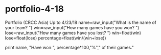 # portfolio-4-18
Portfolio (CRCC Asia) Up to 4/23/18
name=raw_input("What is the name of your team? ")
win=raw_input("How many games have you won? ")
lose=raw_input("How many games have you lost? ")
win=float(win)
lose=float(lose)
percentage=float(win/(win+lose))

print name, "Have won ", percentage*100,"%"," of their games."
